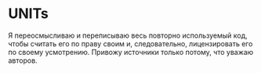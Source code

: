 # UNITs

Я переосмысливаю и переписываю весь повторно используемый код, чтобы считать его по праву своим и, следовательно, лицензировать его по своему усмотрению. Привожу источники только потому, что уважаю авторов.
